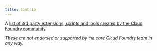 ```yaml
---
title: Contrib
---
```


A [list of 3rd party extensions, scripts and tools created by the Cloud Foundry community](http://cf-docs-contrib.cloudfoundry.com). 

_These are not endorsed or supported by the core Cloud Foundry team in any way._